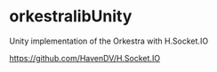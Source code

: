 # orkestralibUnity

Unity implementation of the Orkestra with H.Socket.IO

https://github.com/HavenDV/H.Socket.IO
